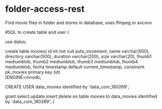 # folder-access-rest
Find movie files in folder and stores in database, uses ffmpeg or avconv


#SQL to create table and user
(

use datos;

create table movies(
	id int not null auto_increment,
	name varchar(500),
	directory varchar(500),
	duration varchar(200),
	size varchar(20),
	thumb1 mediumblob,
	thumb2 mediumblob,
	thumb3 mediumblob,
	thumb4 mediumblob,
	fecha timestamp default current_timestamp,
	constraint pk_movies primary key (id)	
)ENGINE=innodb;


CREATE USER data_movies identified by 'data_com_180269';

grant select,update,insert,delete on table movies to data_movies identified by 'data_com_180269';
)
